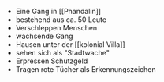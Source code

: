- Eine Gang in [[Phandalin]]
- bestehend aus ca. 50 Leute
- Verschleppen Menschen
- wachsende Gang
- Hausen unter der [[kolonial Villa]]
- sehen sich als "Stadtwache"
- Erpressen Schutzgeld
- Tragen rote Tücher als Erkennungszeichen